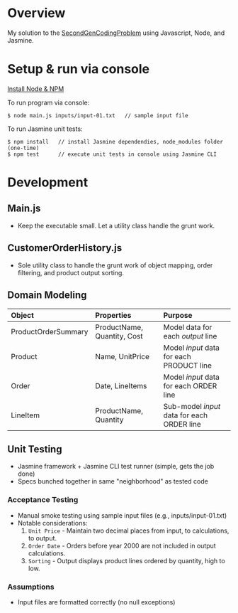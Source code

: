 # Overview
My solution to the [SecondGenCodingProblem](https://gist.github.com/nwallace/f7c0475b97f90b8117b6153d2bc73618) using Javascript, Node, and Jasmine.
# Setup & run via console
[Install Node & NPM](https://nodejs.org/en/download/)

To run program via console:
```
$ node main.js inputs/input-01.txt   // sample input file
```
To run Jasmine unit tests:
```
$ npm install   // install Jasmine dependendies, node_modules folder (one-time)
$ npm test      // execute unit tests in console using Jasmine CLI
```
# Development
## Main.js
* Keep the executable small. Let a utility class handle the grunt work.
## CustomerOrderHistory.js
* Sole utility class to handle the grunt work of object mapping, order filtering, and product output sorting.
## Domain Modeling
Object  | Properties  | Purpose
:------ | :---------- | :-------
ProductOrderSummary | ProductName, Quantity, Cost | Model data for each *output* line
Product | Name, UnitPrice | Model *input* data for each PRODUCT line
Order | Date, LineItems | Model *input* data for each ORDER line
LineItem | ProductName, Quantity | Sub-model *input* data for each ORDER line
## Unit Testing
* Jasmine framework + Jasmine CLI test runner (simple, gets the job done)
* Specs bunched together in same "neighborhood" as tested code
### Acceptance Testing
* Manual smoke testing using sample input files (e.g., inputs/input-01.txt)
* Notable considerations:
   1. `Unit Price` - Maintain two decimal places from input, to calculations, to output.
   2. `Order Date` - Orders before year 2000 are not included in output calculations.
   3. `Sorting` - Output displays product lines ordered by quantity, high to low.
### Assumptions
* Input files are formatted correctly (no null exceptions)
